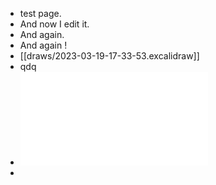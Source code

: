 - test page.
- And now I edit it.
- And again.
- And again !
- [[draws/2023-03-19-17-33-53.excalidraw]]
- qdq
- ![cidoc_crm_version_6.2.1.pdf](../assets/cidoc_crm_version_6.2.1_1679243732409_0.pdf)
-